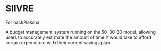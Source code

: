 # SlIVRE
For hackPlaksha

A budget management system running on the 50-30-20 model, allowing users to accurately estimate the amount of time it would take to afford certain expenditure with their current savings plan.

